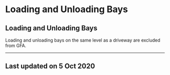 # Loading and Unloading Bays

## Loading and Unloading Bays

Loading and unloading bays on the same level as a driveway are excluded from GFA.

---

## Last updated on 5 Oct 2020
